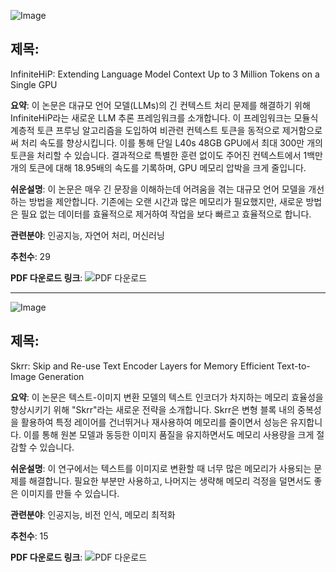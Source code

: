 ![Image](https://cdn-thumbnails.huggingface.co/social-thumbnails/papers/2502.08910.png)
## 제목:
InfiniteHiP: Extending Language Model Context Up to 3 Million Tokens on a Single GPU

**요약**:
이 논문은 대규모 언어 모델(LLMs)의 긴 컨텍스트 처리 문제를 해결하기 위해 InfiniteHiP라는 새로운 LLM 추론 프레임워크를 소개합니다. 이 프레임워크는 모듈식 계층적 토큰 프루닝 알고리즘을 도입하여 비관련 컨텍스트 토큰을 동적으로 제거함으로써 처리 속도를 향상시킵니다. 이를 통해 단일 L40s 48GB GPU에서 최대 300만 개의 토큰을 처리할 수 있습니다. 결과적으로 특별한 훈련 없이도 주어진 컨텍스트에서 1백만 개의 토큰에 대해 18.95배의 속도를 기록하며, GPU 메모리 압박을 크게 줄입니다.

**쉬운설명**:
이 논문은 매우 긴 문장을 이해하는데 어려움을 겪는 대규모 언어 모델을 개선하는 방법을 제안합니다. 기존에는 오랜 시간과 많은 메모리가 필요했지만, 새로운 방법은 필요 없는 데이터를 효율적으로 제거하여 작업을 보다 빠르고 효율적으로 합니다.

**관련분야**: 인공지능, 자연어 처리, 머신러닝

**추천수**: 29

**PDF 다운로드 링크**: ![PDF 다운로드](https://arxiv.org/pdf/2502.08910)

---

![Image](https://cdn-thumbnails.huggingface.co/social-thumbnails/papers/2502.08690.png)
## 제목:
Skrr: Skip and Re-use Text Encoder Layers for Memory Efficient Text-to-Image Generation

**요약**:
이 논문은 텍스트-이미지 변환 모델의 텍스트 인코더가 차지하는 메모리 효율성을 향상시키기 위해 "Skrr"라는 새로운 전략을 소개합니다. Skrr은 변형 블록 내의 중복성을 활용하여 특정 레이어를 건너뛰거나 재사용하여 메모리를 줄이면서 성능은 유지합니다. 이를 통해 원본 모델과 동등한 이미지 품질을 유지하면서도 메모리 사용량을 크게 절감할 수 있습니다.

**쉬운설명**:
이 연구에서는 텍스트를 이미지로 변환할 때 너무 많은 메모리가 사용되는 문제를 해결합니다. 필요한 부분만 사용하고, 나머지는 생략해 메모리 걱정을 덜면서도 좋은 이미지를 만들 수 있습니다.

**관련분야**: 인공지능, 비전 인식, 메모리 최적화

**추천수**: 15

**PDF 다운로드 링크**: ![PDF 다운로드](https://arxiv.org/pdf/2502.08690)